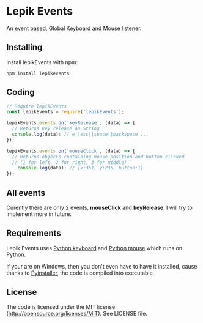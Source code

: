 # Lepik Events
An event based, Global Keyboard and Mouse listener.

<!-- [![NPM](https://nodei.co/npm-dl/gkm.png)](https://nodei.co/npm/gkm/) -->


## Installing

Install lepikEvents with npm:

    npm install lepikevents

## Coding

```javascript
// Require lepikEvents
const lepikEvents = require('lepikEvents');

lepikEvents.events.on('keyRelease', (data) => {
  // Returns key release as String 
  console.log(data); // e||esc||space||backspace ...
});

lepikEvents.events.on('mouseClick', (data) => {
  // Returns objects containing mouse position and button clicked 
  // (1 for left, 2 for right, 3 for middle)
	console.log(data); // {x:361, y:235, button:1} 
});
```

## All events

Curently there are only 2 events, **mouseClick** and **keyRelease**.
I will try to implement more in future.

## Requirements

Lepik Events uses [Python keyboard](https://github.com/boppreh/keyboard) and [Python mouse](https://github.com/boppreh/mouse) which runs on Python. 

If your are on Windows, then you don't even have to have it installed, cause thanks to [Pyinstaller](https://github.com/pyinstaller/pyinstaller), the code is compiled into executable.


## License
The code is licensed under the MIT license (http://opensource.org/licenses/MIT). See LICENSE file.